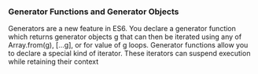 
### Generator Functions and Generator Objects

Generators are a new feature in ES6. You declare a generator function which returns generator objects g that can then be iterated using any of Array.from(g), [...g], or for value of g loops. Generator functions allow you to declare a special kind of iterator. These iterators can suspend execution while retaining their context

